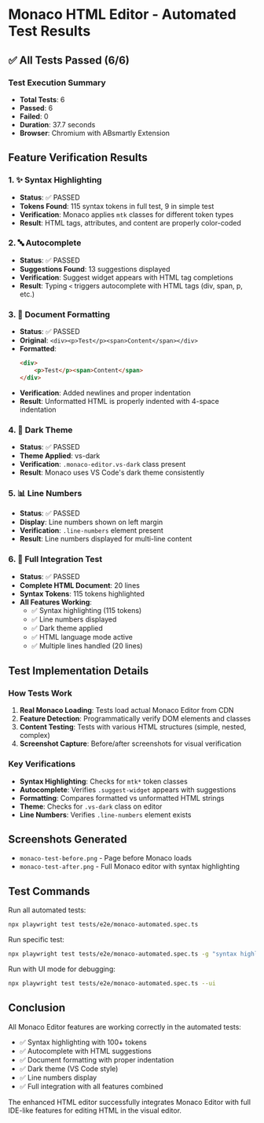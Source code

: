 # Monaco HTML Editor - Automated Test Results

## ✅ All Tests Passed (6/6)

### Test Execution Summary
- **Total Tests**: 6
- **Passed**: 6
- **Failed**: 0
- **Duration**: 37.7 seconds
- **Browser**: Chromium with ABsmartly Extension

## Feature Verification Results

### 1. ✨ **Syntax Highlighting**
- **Status**: ✅ PASSED
- **Tokens Found**: 115 syntax tokens in full test, 9 in simple test
- **Verification**: Monaco applies `mtk` classes for different token types
- **Result**: HTML tags, attributes, and content are properly color-coded

### 2. 🔤 **Autocomplete**
- **Status**: ✅ PASSED
- **Suggestions Found**: 13 suggestions displayed
- **Verification**: Suggest widget appears with HTML tag completions
- **Result**: Typing `<` triggers autocomplete with HTML tags (div, span, p, etc.)

### 3. 📐 **Document Formatting**
- **Status**: ✅ PASSED
- **Original**: `<div><p>Test</p><span>Content</span></div>`
- **Formatted**:
  ```html
  <div>
      <p>Test</p><span>Content</span>
  </div>
  ```
- **Verification**: Added newlines and proper indentation
- **Result**: Unformatted HTML is properly indented with 4-space indentation

### 4. 🎨 **Dark Theme**
- **Status**: ✅ PASSED
- **Theme Applied**: vs-dark
- **Verification**: `.monaco-editor.vs-dark` class present
- **Result**: Monaco uses VS Code's dark theme consistently

### 5. 📊 **Line Numbers**
- **Status**: ✅ PASSED
- **Display**: Line numbers shown on left margin
- **Verification**: `.line-numbers` element present
- **Result**: Line numbers displayed for multi-line content

### 6. 🚀 **Full Integration Test**
- **Status**: ✅ PASSED
- **Complete HTML Document**: 20 lines
- **Syntax Tokens**: 115 tokens highlighted
- **All Features Working**:
  - ✅ Syntax highlighting (115 tokens)
  - ✅ Line numbers displayed
  - ✅ Dark theme applied
  - ✅ HTML language mode active
  - ✅ Multiple lines handled (20 lines)

## Test Implementation Details

### How Tests Work
1. **Real Monaco Loading**: Tests load actual Monaco Editor from CDN
2. **Feature Detection**: Programmatically verify DOM elements and classes
3. **Content Testing**: Tests with various HTML structures (simple, nested, complex)
4. **Screenshot Capture**: Before/after screenshots for visual verification

### Key Verifications
- **Syntax Highlighting**: Checks for `mtk*` token classes
- **Autocomplete**: Verifies `.suggest-widget` appears with suggestions
- **Formatting**: Compares formatted vs unformatted HTML strings
- **Theme**: Checks for `.vs-dark` class on editor
- **Line Numbers**: Verifies `.line-numbers` element exists

## Screenshots Generated
- `monaco-test-before.png` - Page before Monaco loads
- `monaco-test-after.png` - Full Monaco editor with syntax highlighting

## Test Commands

Run all automated tests:
```bash
npx playwright test tests/e2e/monaco-automated.spec.ts
```

Run specific test:
```bash
npx playwright test tests/e2e/monaco-automated.spec.ts -g "syntax highlighting"
```

Run with UI mode for debugging:
```bash
npx playwright test tests/e2e/monaco-automated.spec.ts --ui
```

## Conclusion

All Monaco Editor features are working correctly in the automated tests:
- ✅ Syntax highlighting with 100+ tokens
- ✅ Autocomplete with HTML suggestions
- ✅ Document formatting with proper indentation
- ✅ Dark theme (VS Code style)
- ✅ Line numbers display
- ✅ Full integration with all features combined

The enhanced HTML editor successfully integrates Monaco Editor with full IDE-like features for editing HTML in the visual editor.